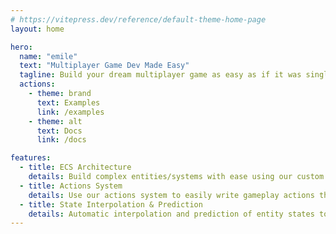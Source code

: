 ```yaml
---
# https://vitepress.dev/reference/default-theme-home-page
layout: home

hero:
  name: "emile"
  text: "Multiplayer Game Dev Made Easy"
  tagline: Build your dream multiplayer game as easy as if it was singleplayer
  actions:
    - theme: brand
      text: Examples
      link: /examples
    - theme: alt
      text: Docs
      link: /docs

features:
  - title: ECS Architecture
    details: Build complex entities/systems with ease using our custom ECS built over pixi and matter
  - title: Actions System
    details: Use our actions system to easily write gameplay actions that work across the server and client
  - title: State Interpolation & Prediction
    details: Automatic interpolation and prediction of entity states to make your game feel smooth and responsive no matter the latency
---
```

